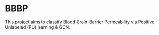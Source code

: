 # BBBP
This project aims to classify Blood-Brain-Barrier Permeability via Positive Unlabeled (PU) learning & GCN. 
